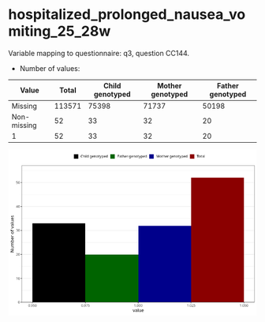 # hospitalized_prolonged_nausea_vomiting_25_28w
Variable mapping to questionnaire: q3, question CC144.
- Number of values:

| Value | Total | Child genotyped | Mother genotyped | Father genotyped |
| ----- | ----- | --------------- | ---------------- | ---------------- |
| Missing | 113571 | 75398 | 71737 | 50198 |
| Non-missing | 52 | 33 | 32 | 20 |
| 1 | 52 | 33 | 32 | 20 |



![](hospitalized_prolonged_nausea_vomiting_25_28w_n.png)



